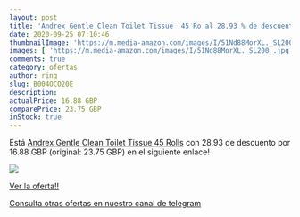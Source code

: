 ```yaml
---
layout: post
title: 'Andrex Gentle Clean Toilet Tissue  45 Ro al 28.93 % de descuento'
date: 2020-09-25 07:10:46
thumbnailImage: 'https://m.media-amazon.com/images/I/51Nd88MorXL._SL200_.jpg'
images: [ 'https://m.media-amazon.com/images/I/51Nd88MorXL._SL200_.jpg' ]
comments: true
category: ofertas
author: ring
slug: B004OCO20E
description:
actualPrice: 16.88 GBP
comparePrice: 23.75 GBP
inStock: true
---
```


Está [Andrex Gentle Clean Toilet Tissue  45 Rolls](https://www.amazon.com/dp/B004OCO20E/?tag=redken08-20) con 28.93 de descuento por 16.88 GBP (original: 23.75 GBP) en el siguiente enlace!

[![](https://m.media-amazon.com/images/I/51Nd88MorXL._SL200_.jpg)](https://www.amazon.com/dp/B004OCO20E/?tag=redken08-20)

[Ver la oferta!!](https://www.amazon.com/dp/B004OCO20E/?tag=redken08-20)

[Consulta otras ofertas en nuestro canal de telegram](https://t.me/s/ofertas25)
